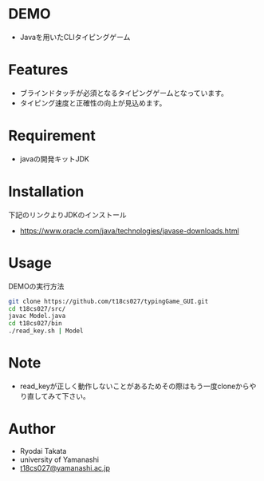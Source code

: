 # DEMO
* Javaを用いたCLIタイピングゲーム

# Features
* ブラインドタッチが必須となるタイピングゲームとなっています。
* タイピング速度と正確性の向上が見込めます。

# Requirement
* javaの開発キットJDK

# Installation
下記のリンクよりJDKのインストール
* https://www.oracle.com/java/technologies/javase-downloads.html


# Usage

DEMOの実行方法
```bash
git clone https://github.com/t18cs027/typingGame_GUI.git
cd t18cs027/src/
javac Model.java
cd t18cs027/bin
./read_key.sh | Model
```

# Note
* read_keyが正しく動作しないことがあるためその際はもう一度cloneからやり直してみて下さい。

# Author
* Ryodai Takata
* university of Yamanashi
* t18cs027@yamanashi.ac.jp
